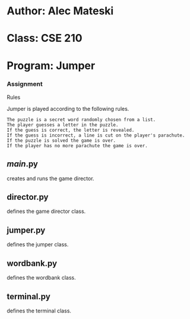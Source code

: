 # Author: Alec Mateski

# Class: CSE 210

# Program: Jumper

### Assignment

Rules

Jumper is played according to the following rules.

    The puzzle is a secret word randomly chosen from a list.
    The player guesses a letter in the puzzle.
    If the guess is correct, the letter is revealed.
    If the guess is incorrect, a line is cut on the player's parachute.
    If the puzzle is solved the game is over.
    If the player has no more parachute the game is over.

## _main_.py

creates and runs the game director.

## director.py

defines the game director class.

## jumper.py

defines the jumper class.

## wordbank.py

defines the wordbank class.

## terminal.py

defines the terminal class.
